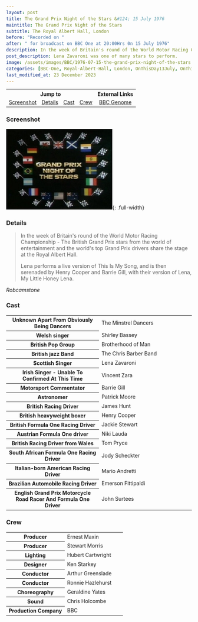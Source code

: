 ```yaml
---
layout: post
title: The Grand Prix Night of the Stars &#124; 15 July 1976
maintitle: The Grand Prix Night of the Stars
subtitle: The Royal Albert Hall, London
before: "Recorded on " 
after: " for broadcast on BBC One at 20:00Hrs 0n 15 July 1976"
description: In the week of Britain's round of the World Motor Racing Championship - The British Grand Prix stars from the world of entertainment and the world's top Grand Prix drivers share the stage at the Royal Albert Hall. Lena performs a live version of This Is My Song, and is then serenaded by Henry Cooper and Barrie Gill, with their version of Lena, My Little Honey Lena.
post_description: Lena Zavaroni was one of many stars to perform.
image: /assets/images/BBC/1976-07-15-the-grand-prix-night-of-the-stars.jpg
categories: [BBC-One, Royal-Albert-Hall, London, OnThisDay13July, OnThisDay15July]
last_modified_at: 23 December 2023
---
```


<table style="text-align:center;">
<tr>
<th colspan="4">Jump to</th>
<th colspan="2">External Links</th>
</tr>

<tr>
<td><a href="#screenshot">Screenshot</a></td>
<td><a href="#details">Details</a></td>
<td><a href="#cast">Cast</a></td>
<td><a href="#crew">Crew</a></td>
<td><a class="external-link" href="https://genome.ch.bbc.co.uk/schedules/bbcone/london/1976-07-15#at-20.00">BBC Genome</a></td>
</tr>
</table>

### Screenshot
![](/assets/images/BBC/1976-07-15-the-grand-prix-night-of-the-stars.jpg){: .full-width}

### Details
> In the week of Britain's round of the World Motor Racing Championship - The British Grand Prix stars from the world of entertainment and the world's top Grand Prix drivers share the stage at the Royal Albert Hall.
>
> Lena performs a live version of This Is My Song, and is then serenaded by Henry Cooper and Barrie Gill, with their version of Lena, My Little Honey Lena.

<cite>Robcamstone</cite>

### Cast
<table>
<tr><th style="width:50%;">Unknown Apart From Obviously Being Dancers</th><td style="width:50%;">The Minstrel Dancers</td></tr>
<tr><th>Welsh singer</th><td>Shirley Bassey</td></tr>
<tr><th>British Pop Group</th><td>Brotherhood of Man</td></tr>
<tr><th>British jazz Band</th><td>The Chris Barber Band</td></tr>
<tr><th>Scottish Singer</th><td>Lena Zavaroni</td></tr>
<tr><th>Irish Singer - Unable To Confirmed At This Time</th><td>Vincent Zara</td></tr>
<tr><th>Motorsport Commentator</th><td>Barrie Gill</td></tr>
<tr><th>Astronomer</th><td>Patrick Moore</td></tr>
<tr><th>British Racing Driver</th><td>James Hunt</td></tr>
<tr><th>British heavyweight boxer</th><td>Henry Cooper</td></tr>
<tr><th>British Formula One Racing Driver</th><td>Jackie Stewart</td></tr>
<tr><th>Austrian Formula One driver</th><td>Niki Lauda</td></tr>
<tr><th>British Racing Driver from Wales</th><td>Tom Pryce</td></tr>
<tr><th>South African Formula One Racing Driver</th><td>Jody Scheckter</td></tr>
<tr><th>Italian-born American Racing Driver</th><td>Mario Andretti</td></tr>
<tr><th>Brazilian Automobile Racing Driver</th><td>Emerson Fittipaldi</td></tr>
<tr><th>English Grand Prix Motorcycle Road Racer And Formula One Driver</th><td>John Surtees</td></tr>
</table>

### Crew
<table>
<tr><th style="width:50%;">Producer</th><td style="width:50%;">Ernest Maxin</td></tr>
<tr><th>Producer</th><td>Stewart Morris</td></tr>
<tr><th>Lighting</th><td>Hubert Cartwright</td></tr>
<tr><th>Designer</th><td>Ken Starkey</td></tr>
<tr><th>Conductor</th><td>Arthur Greenslade</td></tr>
<tr><th>Conductor</th><td>Ronnie Hazlehurst</td></tr>
<tr><th>Choreography</th><td>Geraldine Yates</td></tr>
<tr><th>Sound</th><td>Chris Holcombe</td></tr>
<tr><th>Production Company</th><td>BBC</td></tr>
</table>

